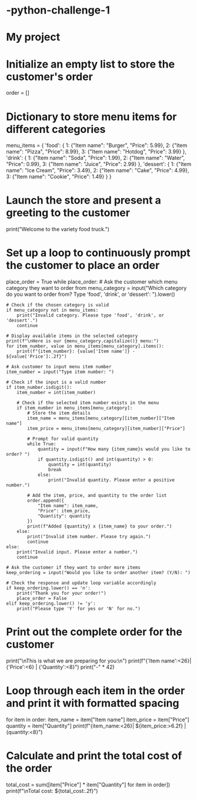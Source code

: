# -python-challenge-1


# My project


# Initialize an empty list to store the customer's order
order = []

# Dictionary to store menu items for different categories
menu_items = {
    'food': {
        1: {"Item name": "Burger", "Price": 5.99},
        2: {"Item name": "Pizza", "Price": 8.99},
        3: {"Item name": "Hotdog", "Price": 3.99}
    },
    'drink': {
        1: {"Item name": "Soda", "Price": 1.99},
        2: {"Item name": "Water", "Price": 0.99},
        3: {"Item name": "Juice", "Price": 2.99}
    },
    'dessert': {
        1: {"Item name": "Ice Cream", "Price": 3.49},
        2: {"Item name": "Cake", "Price": 4.99},
        3: {"Item name": "Cookie", "Price": 1.49}
    }
}

# Launch the store and present a greeting to the customer
print("Welcome to the variety food truck.")

# Set up a loop to continuously prompt the customer to place an order
place_order = True
while place_order:
    # Ask the customer which menu category they want to order from
    menu_category = input("Which category do you want to order from? Type 'food', 'drink', or 'dessert': ").lower()
    
    # Check if the chosen category is valid
    if menu_category not in menu_items:
        print("Invalid category. Please type 'food', 'drink', or 'dessert'.")
        continue

    # Display available items in the selected category
    print(f"\nHere is our {menu_category.capitalize()} menu:")
    for item_number, value in menu_items[menu_category].items():
        print(f"{item_number}: {value['Item name']} - ${value['Price']:.2f}")

    # Ask customer to input menu item number
    item_number = input("Type item number: ")

    # Check if the input is a valid number
    if item_number.isdigit():
        item_number = int(item_number)

        # Check if the selected item number exists in the menu
        if item_number in menu_items[menu_category]:
            # Store the item details
            item_name = menu_items[menu_category][item_number]["Item name"]
            item_price = menu_items[menu_category][item_number]["Price"]

            # Prompt for valid quantity
            while True:
                quantity = input(f"How many {item_name}s would you like to order? ")
                if quantity.isdigit() and int(quantity) > 0:
                    quantity = int(quantity)
                    break
                else:
                    print("Invalid quantity. Please enter a positive number.")

            # Add the item, price, and quantity to the order list
            order.append({
                "Item name": item_name,
                "Price": item_price,
                "Quantity": quantity
            })
            print(f"Added {quantity} x {item_name} to your order.")
        else:
            print("Invalid item number. Please try again.")
            continue
    else:
        print("Invalid input. Please enter a number.")
        continue

    # Ask the customer if they want to order more items
    keep_ordering = input("Would you like to order another item? (Y/N): ")

    # Check the response and update loop variable accordingly
    if keep_ordering.lower() == 'n':
        print("Thank you for your order!")
        place_order = False
    elif keep_ordering.lower() != 'y':
        print("Please type 'Y' for yes or 'N' for no.")

# Print out the complete order for the customer
print("\nThis is what we are preparing for you:\n")
print(f"{'Item name':<26}| {'Price':<6} | {'Quantity':<8}")
print("-" * 42)

# Loop through each item in the order and print it with formatted spacing
for item in order:
    item_name = item["Item name"]
    item_price = item["Price"]
    quantity = item["Quantity"]
    print(f"{item_name:<26}| ${item_price:>6.2f} | {quantity:<8}")

# Calculate and print the total cost of the order
total_cost = sum([item["Price"] * item["Quantity"] for item in order])
print(f"\nTotal cost: ${total_cost:.2f}")
